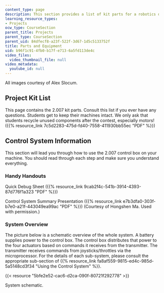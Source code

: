 ```yaml
---
content_type: page
description: This section provides a list of kit parts for a robotics design contest.
learning_resource_types:
- Projects
ocw_type: CourseSection
parent_title: Projects
parent_type: CourseSection
parent_uid: 84dfecf8-a23f-522f-3d67-1d5c5133752f
title: Parts and Equipment
uid: b96f1c91-4fb0-b17f-e713-6a5fd113de4c
video_files:
  video_thumbnail_file: null
video_metadata:
  youtube_id: null
---
```


All images courtesy of Alex Slocum.

Project Kit List
----------------

This page contains the 2.007 kit parts. Consult this list if you ever have any questions. Students get to keep their machines intact. We only ask that students recycle unused components after the contest, especially motors! ({{% resource_link 7c5d2283-475d-fd40-7558-411930bb55ec "PDF" %}})

Control System Information
--------------------------

This section will lead you through how to use the 2.007 control box on your machine. You should read through each step and make sure you understand everything.

### Handy Handouts

Quick Debug Sheet ({{% resource_link 9cab2f4c-541b-3914-4393-87d776f1a323 "PDF" %}})

Control System Summary Presentation ({{% resource_link e7b3dfa0-303f-b7e0-a21f-443049ea99ac "PDF" %}}) (Courtesy of Hongshen Ma. Used with permission.)

### System Overview

The picture below is a schematic overview of the whole system. A battery supplies power to the control box. The control box distributes that power to the four actuators based on commands it receives from the transmitter. The transmitter receives commands from joysticks/throttles via the microprocessor. For the details of each sub-system, please consult the appropriate sub-section of {{% resource_link fa8af559-9815-ed4c-985d-5a5148cd3f34 "Using the Control System" %}}.

{{< resource "5bfe2e52-cac6-d2ca-090f-80721f292778" >}}

System schematic.